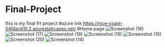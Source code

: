 # Final-Project
this is my final frt project
#azure link https://nice-coast-04fdacb10.2.azurestaticapps.net/
#Home page
![Screenshot (16)](https://user-images.githubusercontent.com/107246534/197247394-90e3cdfd-1a9c-451b-acc6-f200c5a55070.png)
![Screenshot (17)](https://user-images.githubusercontent.com/107246534/197247445-e9e0b40d-7f5f-4577-b7d8-22b10f81b837.png)
![Screenshot (18)](https://user-images.githubusercontent.com/107246534/197247492-443b321c-a0b3-4b33-ab8c-e1d68495713b.png)
![Screenshot (19)](https://user-images.githubusercontent.com/107246534/197247550-ce206d20-0665-4f3a-939d-3332253c3877.png)
![Screenshot (15)](https://user-images.githubusercontent.com/107246534/197247343-de16cfce-c12e-486a-87a5-962bbff03f7d.png)
![Screenshot (20)](https://user-images.githubusercontent.com/107246534/197247210-c8bdd502-8f79-413a-9e43-c3264077315a.png)
![Screenshot (14)](https://user-images.githubusercontent.com/107246534/197247586-8fb3169e-8e0a-4c16-89c9-2c4f55fabe07.png)
